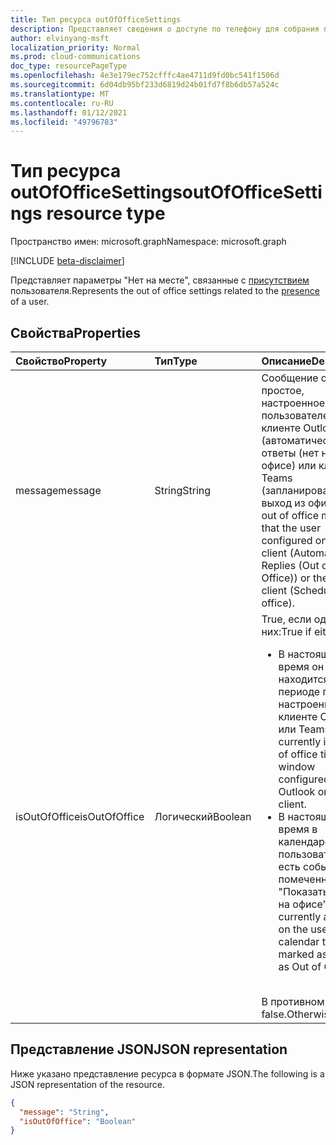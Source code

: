 ```yaml
---
title: Тип ресурса outOfOfficeSettings
description: Представляет сведения о доступе по телефону для собрания по сети.
author: elvinyang-msft
localization_priority: Normal
ms.prod: cloud-communications
doc_type: resourcePageType
ms.openlocfilehash: 4e3e179ec752cfffc4ae4711d9fd0bc541f1506d
ms.sourcegitcommit: 6d04db95bf233d6819d24b01fd7f8b6db57a524c
ms.translationtype: MT
ms.contentlocale: ru-RU
ms.lasthandoff: 01/12/2021
ms.locfileid: "49796783"
---
```

# <a name="outofofficesettings-resource-type"></a><span data-ttu-id="b2211-103">Тип ресурса outOfOfficeSettings</span><span class="sxs-lookup"><span data-stu-id="b2211-103">outOfOfficeSettings resource type</span></span>

<span data-ttu-id="b2211-104">Пространство имен: microsoft.graph</span><span class="sxs-lookup"><span data-stu-id="b2211-104">Namespace: microsoft.graph</span></span>

[!INCLUDE [beta-disclaimer](../../includes/beta-disclaimer.md)]

<span data-ttu-id="b2211-105">Представляет параметры "Нет на месте", связанные с [присутствием](presence.md) пользователя.</span><span class="sxs-lookup"><span data-stu-id="b2211-105">Represents the out of office settings related to the [presence](presence.md) of a user.</span></span>

## <a name="properties"></a><span data-ttu-id="b2211-106">Свойства</span><span class="sxs-lookup"><span data-stu-id="b2211-106">Properties</span></span>

| <span data-ttu-id="b2211-107">Свойство</span><span class="sxs-lookup"><span data-stu-id="b2211-107">Property</span></span>            | <span data-ttu-id="b2211-108">Тип</span><span class="sxs-lookup"><span data-stu-id="b2211-108">Type</span></span>    | <span data-ttu-id="b2211-109">Описание</span><span class="sxs-lookup"><span data-stu-id="b2211-109">Description</span></span>                                                                    |
|:--------------------|:--------|:-------------------------------------------------------------------------------|
| <span data-ttu-id="b2211-110">message</span><span class="sxs-lookup"><span data-stu-id="b2211-110">message</span></span>           | <span data-ttu-id="b2211-111">String</span><span class="sxs-lookup"><span data-stu-id="b2211-111">String</span></span>  | <span data-ttu-id="b2211-112">Сообщение об простое, настроенное пользователем в клиенте Outlook (автоматические ответы (нет на офисе) или клиенте Teams (запланировать выход из офиса).</span><span class="sxs-lookup"><span data-stu-id="b2211-112">The out of office message that the user configured on Outlook client (Automatic Replies (Out of Office)) or the Teams client (Schedule out of office).</span></span> |
| <span data-ttu-id="b2211-113">isOutOfOffice</span><span class="sxs-lookup"><span data-stu-id="b2211-113">isOutOfOffice</span></span>      | <span data-ttu-id="b2211-114">Логический</span><span class="sxs-lookup"><span data-stu-id="b2211-114">Boolean</span></span>  | <span data-ttu-id="b2211-115">True, если один из них:</span><span class="sxs-lookup"><span data-stu-id="b2211-115">True if either:</span></span></br><ul><li><span data-ttu-id="b2211-116">В настоящее время он находится в периоде простоя, настроенного в клиенте Outlook или Teams.</span><span class="sxs-lookup"><span data-stu-id="b2211-116">It is currently in the out of office time window configured on the Outlook or Teams client.</span></span></li><li><span data-ttu-id="b2211-117">В настоящее время в календаре пользователя есть событие, помеченное как "Показать как нет на офисе"</span><span class="sxs-lookup"><span data-stu-id="b2211-117">There is currently an event on the user's calendar that's marked as Show as Out of Office</span></span></li></ul></br><span data-ttu-id="b2211-118">В противном случае false.</span><span class="sxs-lookup"><span data-stu-id="b2211-118">Otherwise, false.</span></span> |

## <a name="json-representation"></a><span data-ttu-id="b2211-119">Представление JSON</span><span class="sxs-lookup"><span data-stu-id="b2211-119">JSON representation</span></span>

<span data-ttu-id="b2211-120">Ниже указано представление ресурса в формате JSON.</span><span class="sxs-lookup"><span data-stu-id="b2211-120">The following is a JSON representation of the resource.</span></span>

<!-- {
  "blockType": "resource",
  "optionalProperties": [
  ],
  "@odata.type": "microsoft.graph.outOfOfficeSettings"
}-->
```json
{
  "message": "String",
  "isOutOfOffice": "Boolean"
}
```
